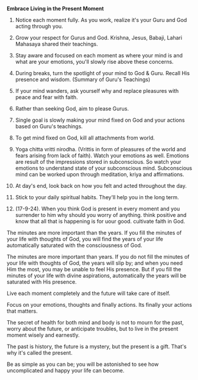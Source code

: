 **Embrace Living in the Present Moment** 
1. Notice each moment fully. As you work, realize it's your Guru and God acting through you.
2. Grow your respect for Gurus and God. Krishna, Jesus, Babaji, Lahari Mahasaya shared their teachings.
3. Stay aware and focused on each moment as where your mind is and what are your emotions, you'll slowly rise above these concerns.
4. During breaks, turn the spotlight of your mind to God & Guru. Recall His presence and wisdom. (Summary of Guru's Teachings) 
5. If your mind wanders, ask yourself why and replace pleasures with peace and fear with faith.
6. Rather than seeking God, aim to please Gurus.
7. Single goal is slowly making your mind fixed on God and your actions based on Guru's teachings.
8. To get mind fixed on God, kill all attachments from world.
9. Yoga chitta vritti nirodha. (Vrittis in form of pleasures of the world and fears arising from lack of faith). Watch your emotions as well. Emotions are result of the impressions stored in subconscious. So watch your emotions to understand state of your subconscious mind. Subconscious mind can be worked upon through meditation, kriya and affirmations. 
10. At day's end, look back on how you felt and acted throughout the day.
11. Stick to your daily spiritual habits. They'll help you in the long term.

12. (17-9-24). When you think God is present in every moment and you surrender to him why should you worry of anything. think positive and know that all that is happening is for uour good. cultivate faith in God.

The minutes are more important than the years. If you fill the minutes of your life with thoughts of God, you will find the years of your life automatically saturated with the consciousness of God.

The minutes are more important than years. If you do not fill the minutes of your life with thoughts of God, the years will slip by; and when you need Him the most, you may be unable to feel His presence. But if you fill the minutes of your life with divine aspirations, automatically the years will be saturated with His presence.

Live each moment completely and the future will take care of itself.

Focus on your emotions, thoughts and finally actions. Its finally your actions that matters. 

The secret of health for both mind and body is not to mourn for the past, worry about the future, or anticipate troubles, but to live in the present moment wisely and earnestly.

The past is history, the future is a mystery, but the present is a gift. That's why it's called the present.

Be as simple as you can be; you will be astonished to see how uncomplicated and happy your life can become.